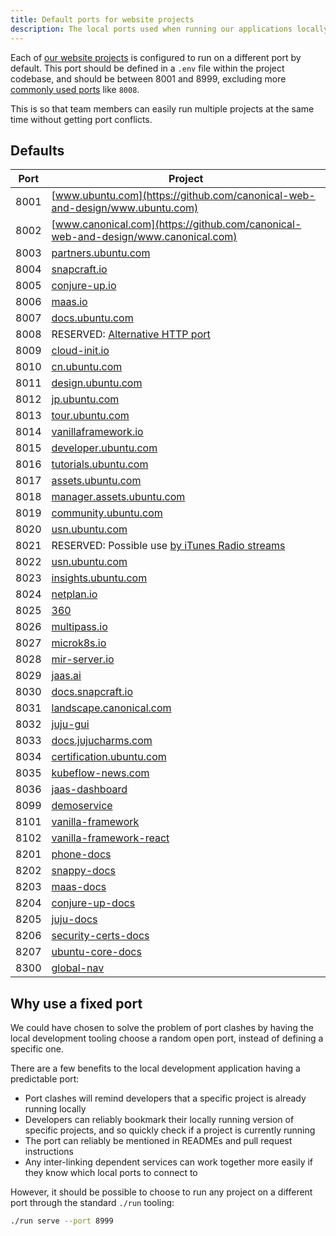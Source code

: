 ```yaml
---
title: Default ports for website projects
description: The local ports used when running our applications locally
---
```


Each of [our website projects](https://github.com/canonical-websites/) is configured to run on a different port by default.
This port should be defined in a `.env` file within the project codebase, and
should be between 8001 and 8999, excluding more [commonly used ports](https://en.wikipedia.org/wiki/List_of_TCP_and_UDP_port_numbers) like `8008`.

This is so that team members can easily run multiple projects at the same time without getting port conflicts.

## Defaults

| Port | Project                                                                                             |
| ---- | --------------------------------------------------------------------------------------------------- |
| 8001 | [www.ubuntu.com](https://github.com/canonical-web-and-design/www.ubuntu.com)                        |
| 8002 | [www.canonical.com](https://github.com/canonical-web-and-design/www.canonical.com)                  |
| 8003 | [partners.ubuntu.com](https://github.com/canonical-web-and-design/partners.ubuntu.com)              |
| 8004 | [snapcraft.io](https://github.com/canonical-web-and-design/snapcraft.io)                            |
| 8005 | [conjure-up.io](https://github.com/canonical-web-and-design/conjure-up.io)                          |
| 8006 | [maas.io](https://github.com/canonical-web-and-design/maas.io)                                      |
| 8007 | [docs.ubuntu.com](https://github.com/canonical-web-and-design/docs.ubuntu.com)                      |
| 8008 | RESERVED: [Alternative HTTP port](https://en.wikipedia.org/wiki/List_of_TCP_and_UDP_port_numbers)   |
| 8009 | [cloud-init.io](https://github.com/canonical-web-and-design/cloud-init.io)                          |
| 8010 | [cn.ubuntu.com](https://github.com/canonical-web-and-design/cn.ubuntu.com)                          |
| 8011 | [design.ubuntu.com](https://github.com/canonical-web-and-design/design.ubuntu.com)                  |
| 8012 | [jp.ubuntu.com](https://github.com/canonical-web-and-design/jp.ubuntu.com)                          |
| 8013 | [tour.ubuntu.com](https://github.com/canonical-web-and-design/tour.ubuntu.com)                      |
| 8014 | [vanillaframework.io](https://github.com/canonical-web-and-design/vanillaframework.io/)             |
| 8015 | [developer.ubuntu.com](https://github.com/canonical-web-and-design/developer.ubuntu.com/)           |
| 8016 | [tutorials.ubuntu.com](https://github.com/canonical-web-and-design/tutorials.ubuntu.com/)           |
| 8017 | [assets.ubuntu.com](https://github.com/canonical-web-and-design/assets.ubuntu.com/)                 |
| 8018 | [manager.assets.ubuntu.com](https://github.com/canonical-web-and-design/manager.assets.ubuntu.com/) |
| 8019 | [community.ubuntu.com](https://github.com/canonical-web-and-design/community.ubuntu.com/)           |
| 8020 | [usn.ubuntu.com](https://github.com/canonical-web-and-design/usn.ubuntu.com/)                       |
| 8021 | RESERVED: Possible use [by iTunes Radio streams](https://support.apple.com/en-za/HT202944)          |
| 8022 | [usn.ubuntu.com](https://launchpad.net/usn.ubuntu.com)                                              |
| 8023 | [insights.ubuntu.com](https://github.com/canonical-web-and-design/insights.ubuntu.com/)             |
| 8024 | [netplan.io](https://github.com/canonical-web-and-design/netplan.io/)                               |
| 8025 | [360](https://github.com/ubuntudesign/360/)                                                         |
| 8026 | [multipass.io](https://github.com/canonical-web-and-design/multipass.io)                            |
| 8027 | [microk8s.io](https://github.com/canonical-web-and-design/microk8s.io)                              |
| 8028 | [mir-server.io](https://github.com/canonical-web-and-design/mir-server.io)                          |
| 8029 | [jaas.ai](https://github.com/canonical-web-and-design/jaas.ai)                                      |
| 8030 | [docs.snapcraft.io](https://github.com/canonical-web-and-design/docs.snapcraft.io)                  |
| 8031 | [landscape.canonical.com](https://github.com/canonical-web-and-design/landscape.canonical.com)      |
| 8032 | [juju-gui](https://github.com/juju/juju-gui)                                                        |
| 8033 | [docs.jujucharms.com](https://github.com/canonical-web-and-design/docs.jujucharms.com)              |
| 8034 | [certification.ubuntu.com](https://github.com/canonical-web-and-design/certification.ubuntu.com)    |
| 8035 | [kubeflow-news.com](https://github.com/canonical-web-and-design/kubeflow-news.com)                  |
| 8036 | [jaas-dashboard](https://github.com/canonical-web-and-design/jaas-dashboard)                        |
| 8099 | [demoservice](https://github.com/canonical-web-and-design/demoservice)                              |
| 8101 | [vanilla-framework](https://github.com/canonical-web-and-design/vanilla-framework)                  |
| 8102 | [vanilla-framework-react](https://github.com/canonical-web-and-design/vanilla-framework-react)      |
| 8201 | [phone-docs](https://github.com/canonical-docs/phone-docs/)                                         |
| 8202 | [snappy-docs](https://github.com/canonical-docs/snappy-docs)                                        |
| 8203 | [maas-docs](https://github.com/canonicalltd/maas-docs)                                              |
| 8204 | [conjure-up-docs](https://github.com/canonical-docs/conjure-up-docs)                                |
| 8205 | [juju-docs](https://github.com/juju/docs)                                                           |
| 8206 | [security-certs-docs](https://github.com/CanonicalLtd/security-certs-docs)                          |
| 8207 | [ubuntu-core-docs](https://github.com/CanonicalLtd/ubuntu-core-docs)                                |
| 8300 | [global-nav](https://github.com/canonical-web-and-design/global-nav)                                |

## Why use a fixed port

We could have chosen to solve the problem of port clashes by having the local development
tooling choose a random open port, instead of defining a specific one.

There are a few benefits to the local development application having a predictable port:

- Port clashes will remind developers that a specific project is already running locally
- Developers can reliably bookmark their locally running version of specific projects, and so quickly check if a project is currently running
- The port can reliably be mentioned in READMEs and pull request instructions
- Any inter-linking dependent services can work together more easily if they know which local ports to connect to

However, it should be possible to choose to run any project on a different port through the standard `./run` tooling:

```bash
./run serve --port 8999
```
